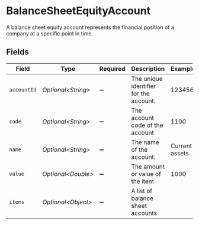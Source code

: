 # BalanceSheetEquityAccount

A balance sheet equity account represents the financial position of a company at a specific point in time.


## Fields

| Field                                  | Type                                   | Required                               | Description                            | Example                                |
| -------------------------------------- | -------------------------------------- | -------------------------------------- | -------------------------------------- | -------------------------------------- |
| `accountId`                            | *Optional\<String>*                    | :heavy_minus_sign:                     | The unique identifier for the account. | 123456                                 |
| `code`                                 | *Optional\<String>*                    | :heavy_minus_sign:                     | The account code of the account        | 1100                                   |
| `name`                                 | *Optional\<String>*                    | :heavy_minus_sign:                     | The name of the account.               | Current assets                         |
| `value`                                | *Optional\<Double>*                    | :heavy_minus_sign:                     | The amount or value of the item        | 1000                                   |
| `items`                                | *Optional\<Object>*                    | :heavy_minus_sign:                     | A list of balance sheet accounts       |                                        |